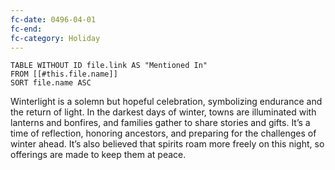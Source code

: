 ```yaml
---
fc-date: 0496-04-01
fc-end: 
fc-category: Holiday
---
```


```dataview
TABLE WITHOUT ID file.link AS "Mentioned In"
FROM [[#this.file.name]]
SORT file.name ASC
```

Winterlight is a solemn but hopeful celebration, symbolizing endurance and the return of light. In the darkest days of winter, towns are illuminated with lanterns and bonfires, and families gather to share stories and gifts. It’s a time of reflection, honoring ancestors, and preparing for the challenges of winter ahead. It’s also believed that spirits roam more freely on this night, so offerings are made to keep them at peace.
